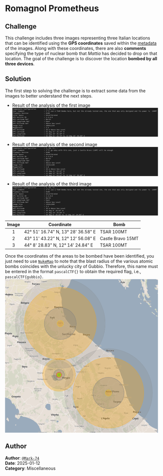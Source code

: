 # Romagnol Prometheus
## Challenge
This challenge includes three images representing three Italian locations that can be identified using the **GPS coordinates** saved within the [metadata](https://en.wikipedia.org/wiki/Metadata) of the images. Along with these coordinates, there are also **comments** specifying the type of nuclear bomb that *Mattia* has decided to drop on that location. The goal of the challenge is to discover the location **bombed by all three devices**.

## Solution
The first step to solving the challenge is to extract some data from the images to better understand the next steps.

* Result of the analysis of the first image
![](image1.png)

* Result of the analysis of the second image
![](image2.png)

* Result of the analysis of the third image
![](image3.png)

| Image | Coordinate                         | Bomb              |
|:-----:|------------------------------------|-------------------|
|   1   | 42° 51' 16.74" N, 13° 28' 36.58" E | TSAR 100MT        |
|   2   | 43° 11' 43.22" N, 12° 12' 56.08" E | Castle Bravo 15MT |
|   3   | 44° 8' 28.83" N, 12° 14' 24.84" E  | TSAR 100MT        |

Once the coordinates of the areas to be bombed have been identified, you just need to use [`NukeMap`](https://nuclearsecrecy.com/nukemap/) to note that the blast radius of the various atomic bombs coincides with the unlucky city of Gubbio. Therefore, this name must be entered in the format `pascalCTF{}` to obtain the required flag, i.e., `pascalCTF{gubbio}`.
![result of the bombing](bomb.png)

## Author
**Author**: [`@Mark-74`](https://github.com/Mark-74/) <br>
**Date**: 2025-01-12 <br>
**Category**: Miscellaneous
